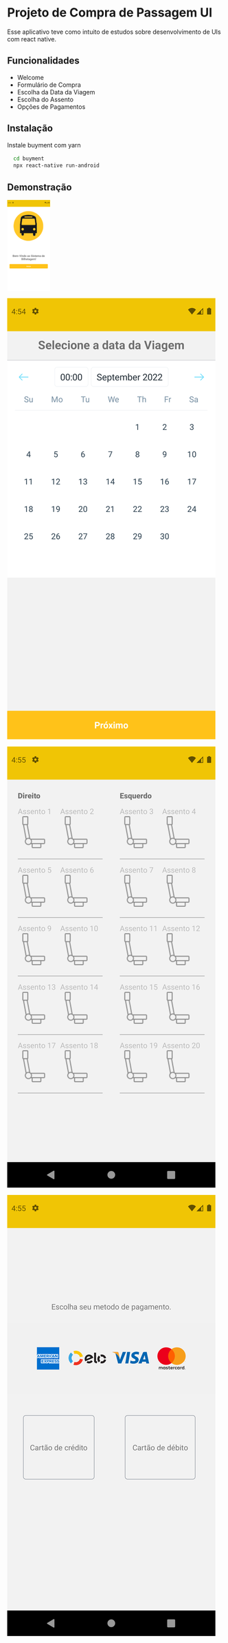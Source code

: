 # Projeto de Compra de Passagem UI

Esse aplicativo teve como intuito de estudos sobre desenvolvimento de UIs com react native.

## Funcionalidades

- Welcome
- Formulário de Compra
- Escolha da Data da Viagem
- Escolha do Assento
- Opções de Pagamentos

## Instalação

Instale buyment com yarn

```bash
  cd buyment
  npx react-native run-android
```

## Demonstração

<p>
<img width="100" src="./pictures_view/welcome.png" />
</p>
<p>
<img src="./pictures_view/selectDay.png" />
</p>
<p>
<img src="./pictures_view/seat.png" />
</p>
<p>
<img src="./pictures_view/payment.png" />
</p>
